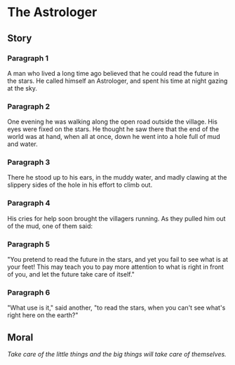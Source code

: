 
# The Astrologer

## Story


### Paragraph 1

A man who lived a long time ago believed that he could read the future in the stars. He called himself an Astrologer, and spent his time at night gazing at the sky.



### Paragraph 2

One evening he was walking along the open road outside the village. His eyes were fixed on the stars. He thought he saw there that the end of the world was at hand, when all at once, down he went into a hole full of mud and water.



### Paragraph 3

There he stood up to his ears, in the muddy water, and madly clawing at the slippery sides of the hole in his effort to climb out.



### Paragraph 4

His cries for help soon brought the villagers running. As they pulled him out of the mud, one of them said:



### Paragraph 5

"You pretend to read the future in the stars, and yet you fail to see what is at your feet! This may teach you to pay more attention to what is right in front of you, and let the future take care of itself."



### Paragraph 6

"What use is it," said another, "to read the stars, when you can't see what's right here on the earth?"



## Moral

_Take care of the little things and the big things will take care of themselves._

